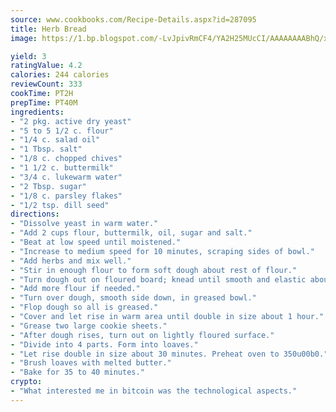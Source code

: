 ```yaml
---
source: www.cookbooks.com/Recipe-Details.aspx?id=287095
title: Herb Bread
image: https://1.bp.blogspot.com/-LvJpivRmCF4/YA2H25MUcCI/AAAAAAAABhQ/xgndXuMf7Zopp5S4RExCblnSp5YGujfSQCLcBGAsYHQ/s320/8.png

yield: 3
ratingValue: 4.2
calories: 244 calories
reviewCount: 333
cookTime: PT2H
prepTime: PT40M
ingredients:
- "2 pkg. active dry yeast"
- "5 to 5 1/2 c. flour"
- "1/4 c. salad oil"
- "1 Tbsp. salt"
- "1/8 c. chopped chives"
- "1 1/2 c. buttermilk"
- "3/4 c. lukewarm water"
- "2 Tbsp. sugar"
- "1/8 c. parsley flakes"
- "1/2 tsp. dill seed"
directions:
- "Dissolve yeast in warm water."
- "Add 2 cups flour, buttermilk, oil, sugar and salt."
- "Beat at low speed until moistened."
- "Increase to medium speed for 10 minutes, scraping sides of bowl."
- "Add herbs and mix well."
- "Stir in enough flour to form soft dough about rest of flour."
- "Turn dough out on floured board; knead until smooth and elastic about 5 minutes."
- "Add more flour if needed."
- "Turn over dough, smooth side down, in greased bowl."
- "Flop dough so all is greased."
- "Cover and let rise in warm area until double in size about 1 hour."
- "Grease two large cookie sheets."
- "After dough rises, turn out on lightly floured surface."
- "Divide into 4 parts. Form into loaves."
- "Let rise double in size about 30 minutes. Preheat oven to 350u00b0."
- "Brush loaves with melted butter."
- "Bake for 35 to 40 minutes."
crypto:
- "What interested me in bitcoin was the technological aspects."
---
```

